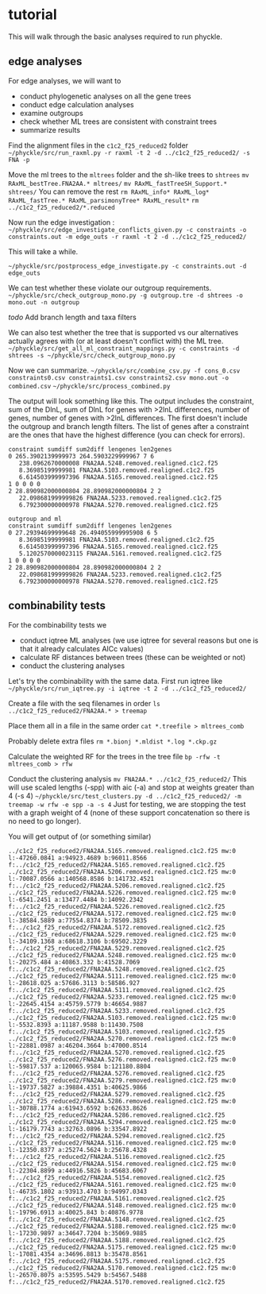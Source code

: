 # tutorial

This will walk through the basic analyses required to run phyckle. 

## edge analyses

For edge analyses, we will want to 

- conduct phylogenetic analyses on all the gene trees
- conduct edge calculation analyses
- examine outgroups
- check whether ML trees are consistent with constraint trees
- summarize results

Find the alignment files in the `c1c2_f25_reduced2` folder
`~/phyckle/src/run_raxml.py -r raxml -t 2 -d ../c1c2_f25_reduced2/ -s FNA -p`

Move the ml trees to the `mltrees` folder and the sh-like trees to `shtrees`
`mv RAxML_bestTree.FNA2AA.* mltrees/`
`mv RAxML_fastTreeSH_Support.* shtrees/`
You can remove the rest
`rm RAxML_info* RAxML_log* RAxML_fastTree.* RAxML_parsimonyTree* RAxML_result*`
`rm ../c1c2_f25_reduced2/*.reduced`

Now run the edge investigation :
`~/phyckle/src/edge_investigate_conflicts_given.py -c constraints -o constraints.out -m edge_outs -r raxml -t 2 -d ../c1c2_f25_reduced2/`

This will take a while. 

`~/phyckle/src/postprocess_edge_investigate.py -c constraints.out -d edge_outs`

We can test whether these violate our outgroup requirements. 
`~/phyckle/src/check_outgroup_mono.py -g outgroup.tre -d shtrees -o mono.out -n outgroup`

*todo* Add branch length and taxa filters

We can also test whether the tree that is supported vs our alternatives actually agrees with (or at least doesn't conflict with) the ML tree.
`~/phyckle/src/get_all_ml_constraint_mappings.py -c constraints -d shtrees -s ~/phyckle/src/check_outgroup_mono.py`

Now we can summarize.
`~/phyckle/src/combine_csv.py -f cons_0.csv constraints0.csv constraints1.csv constraints2.csv mono.out -o combined.csv`
`~/phyckle/src/process_combined.py`

The output will look something like this. The output includes the constraint, sum of the DlnL, sum of DlnL for genes with >2lnL differences, number of genes, number of genes with >2lnL differences. The first doesn't include the outgroup and branch length filters. The list of genes after a constraint are the ones that have the highest difference (you can check for errors).

```
constraint sumdiff sum2diff lengenes len2genes
0 265.3902139999973 264.5903229999967 7 6
   238.0962670000008 FNA2AA.5248.removed.realigned.c1c2.f25
   8.36985199999981 FNA2AA.5103.removed.realigned.c1c2.f25
   6.614503999997396 FNA2AA.5165.removed.realigned.c1c2.f25
1 0 0 0 0
2 28.890982000000804 28.890982000000804 2 2
   22.098681999999826 FNA2AA.5233.removed.realigned.c1c2.f25
   6.792300000000978 FNA2AA.5270.removed.realigned.c1c2.f25

outgroup and ml
constraint sumdiff sum2diff lengenes len2genes
0 27.29394699999648 26.494055999995908 6 5
   8.36985199999981 FNA2AA.5103.removed.realigned.c1c2.f25
   6.614503999997396 FNA2AA.5165.removed.realigned.c1c2.f25
   5.1202570000023115 FNA2AA.5161.removed.realigned.c1c2.f25
1 0 0 0 0
2 28.890982000000804 28.890982000000804 2 2
   22.098681999999826 FNA2AA.5233.removed.realigned.c1c2.f25
   6.792300000000978 FNA2AA.5270.removed.realigned.c1c2.f25
```

## combinability tests

For the combinability tests we

- conduct iqtree ML analyses (we use iqtree for several reasons but one is that it already calculates AICc values)
- calculate RF distances between trees (these can be weighted or not)
- conduct the clustering analyses

Let's try the combinability with the same data. First run iqtree like
`~/phyckle/src/run_iqtree.py -i iqtree -t 2 -d ../c1c2_f25_reduced2/`

Create a file with the seq filenames in order
`ls ../c1c2_f25_reduced2/FNA2AA.* > treemap` 

Place them all in a file in the same order
`cat *.treefile > mltrees_comb`

Probably delete extra files
`rm *.bionj *.mldist *.log *.ckp.gz`

Calculate the weighted RF for the trees in the tree file
`bp -rfw -t mltrees_comb > rfw`

Conduct the clustering analysis 
`mv FNA2AA.* ../c1c2_f25_reduced2/`
This will use scaled lengths (-spp) with aic (-a) and stop at weights greater than 4 (-s 4)
`~/phyckle/src/test_clusters.py -d ../c1c2_f25_reduced2/ -m treemap -w rfw -e spp -a -s 4`
Just for testing, we are stopping the test with a graph weight of 4 (none of these support concatenation so there is no need to go longer).

You will get output of (or something similar)
```
../c1c2_f25_reduced2/FNA2AA.5165.removed.realigned.c1c2.f25 mw:0 l:-47260.0841 a:94923.4689 b:96011.8566 f:../c1c2_f25_reduced2/FNA2AA.5165.removed.realigned.c1c2.f25
../c1c2_f25_reduced2/FNA2AA.5206.removed.realigned.c1c2.f25 mw:0 l:-70087.0566 a:140568.8586 b:141732.4521 f:../c1c2_f25_reduced2/FNA2AA.5206.removed.realigned.c1c2.f25
../c1c2_f25_reduced2/FNA2AA.5226.removed.realigned.c1c2.f25 mw:0 l:-6541.2451 a:13477.4484 b:14092.2342 f:../c1c2_f25_reduced2/FNA2AA.5226.removed.realigned.c1c2.f25
../c1c2_f25_reduced2/FNA2AA.5172.removed.realigned.c1c2.f25 mw:0 l:-38584.5889 a:77554.8374 b:78509.3835 f:../c1c2_f25_reduced2/FNA2AA.5172.removed.realigned.c1c2.f25
../c1c2_f25_reduced2/FNA2AA.5229.removed.realigned.c1c2.f25 mw:0 l:-34109.1368 a:68618.3106 b:69502.3229 f:../c1c2_f25_reduced2/FNA2AA.5229.removed.realigned.c1c2.f25
../c1c2_f25_reduced2/FNA2AA.5248.removed.realigned.c1c2.f25 mw:0 l:-20275.484 a:40863.332 b:41528.7069 f:../c1c2_f25_reduced2/FNA2AA.5248.removed.realigned.c1c2.f25
../c1c2_f25_reduced2/FNA2AA.5111.removed.realigned.c1c2.f25 mw:0 l:-28618.025 a:57686.3113 b:58586.927 f:../c1c2_f25_reduced2/FNA2AA.5111.removed.realigned.c1c2.f25
../c1c2_f25_reduced2/FNA2AA.5233.removed.realigned.c1c2.f25 mw:0 l:-22645.4154 a:45759.5779 b:46654.9887 f:../c1c2_f25_reduced2/FNA2AA.5233.removed.realigned.c1c2.f25
../c1c2_f25_reduced2/FNA2AA.5103.removed.realigned.c1c2.f25 mw:0 l:-5532.8393 a:11187.9588 b:11430.7508 f:../c1c2_f25_reduced2/FNA2AA.5103.removed.realigned.c1c2.f25
../c1c2_f25_reduced2/FNA2AA.5270.removed.realigned.c1c2.f25 mw:0 l:-22881.0987 a:46204.3664 b:47000.8514 f:../c1c2_f25_reduced2/FNA2AA.5270.removed.realigned.c1c2.f25
../c1c2_f25_reduced2/FNA2AA.5276.removed.realigned.c1c2.f25 mw:0 l:-59817.537 a:120065.9584 b:121180.8804 f:../c1c2_f25_reduced2/FNA2AA.5276.removed.realigned.c1c2.f25
../c1c2_f25_reduced2/FNA2AA.5279.removed.realigned.c1c2.f25 mw:0 l:-19737.5827 a:39884.4351 b:40625.9866 f:../c1c2_f25_reduced2/FNA2AA.5279.removed.realigned.c1c2.f25
../c1c2_f25_reduced2/FNA2AA.5286.removed.realigned.c1c2.f25 mw:0 l:-30788.1774 a:61943.6592 b:62633.8626 f:../c1c2_f25_reduced2/FNA2AA.5286.removed.realigned.c1c2.f25
../c1c2_f25_reduced2/FNA2AA.5294.removed.realigned.c1c2.f25 mw:0 l:-16179.7743 a:32763.0896 b:33547.8922 f:../c1c2_f25_reduced2/FNA2AA.5294.removed.realigned.c1c2.f25
../c1c2_f25_reduced2/FNA2AA.5116.removed.realigned.c1c2.f25 mw:0 l:-12350.8377 a:25274.5624 b:25678.4328 f:../c1c2_f25_reduced2/FNA2AA.5116.removed.realigned.c1c2.f25
../c1c2_f25_reduced2/FNA2AA.5154.removed.realigned.c1c2.f25 mw:0 l:-22304.8899 a:44916.5826 b:45683.6067 f:../c1c2_f25_reduced2/FNA2AA.5154.removed.realigned.c1c2.f25
../c1c2_f25_reduced2/FNA2AA.5161.removed.realigned.c1c2.f25 mw:0 l:-46735.1802 a:93913.4703 b:94997.0343 f:../c1c2_f25_reduced2/FNA2AA.5161.removed.realigned.c1c2.f25
../c1c2_f25_reduced2/FNA2AA.5148.removed.realigned.c1c2.f25 mw:0 l:-19796.6913 a:40025.843 b:40876.9778 f:../c1c2_f25_reduced2/FNA2AA.5148.removed.realigned.c1c2.f25
../c1c2_f25_reduced2/FNA2AA.5188.removed.realigned.c1c2.f25 mw:0 l:-17230.9897 a:34647.7204 b:35069.9885 f:../c1c2_f25_reduced2/FNA2AA.5188.removed.realigned.c1c2.f25
../c1c2_f25_reduced2/FNA2AA.5175.removed.realigned.c1c2.f25 mw:0 l:-17081.4354 a:34696.8813 b:35478.8561 f:../c1c2_f25_reduced2/FNA2AA.5175.removed.realigned.c1c2.f25
../c1c2_f25_reduced2/FNA2AA.5170.removed.realigned.c1c2.f25 mw:0 l:-26570.8075 a:53595.5429 b:54567.5488 f:../c1c2_f25_reduced2/FNA2AA.5170.removed.realigned.c1c2.f25
```